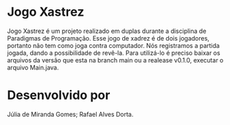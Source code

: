 # Jogo Xastrez
Jogo Xastrez é um projeto realizado em duplas durante a disciplina de Paradigmas de Programação. 
Esse jogo de xadrez é de dois jogadores, portanto não tem como joga contra computador. Nós registramos a partida jogada, dando a possibilidade de revê-la.
Para utilizá-lo é preciso baixar os arquivos da versão que esta na branch main ou a realease v0.1.0, executar o arquivo Main.java. 
# Desenvolvido por 
Júlia de Miranda Gomes; 
Rafael Alves Dorta.
